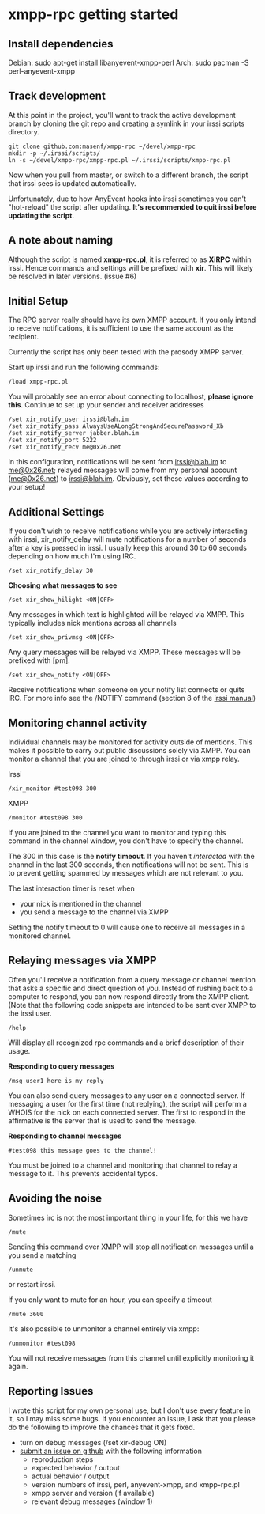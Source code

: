 xmpp-rpc getting started
========================

Install dependencies
--------------------

Debian:
    sudo apt-get install libanyevent-xmpp-perl
Arch:
    sudo pacman -S perl-anyevent-xmpp

Track development
-----------------

At this point in the project, you'll want to track the active development 
branch by cloning the git repo and creating a symlink in your irssi scripts
directory. 

    git clone github.com:masenf/xmpp-rpc ~/devel/xmpp-rpc
    mkdir -p ~/.irssi/scripts/
    ln -s ~/devel/xmpp-rpc/xmpp-rpc.pl ~/.irssi/scripts/xmpp-rpc.pl

Now when you pull from master, or switch to a different branch, the script that
irssi sees is updated automatically.

Unfortunately, due to how AnyEvent hooks into irssi sometimes you can't "hot-reload"
the script after updating. **It's recommended to quit irssi before updating the 
script**.

A note about naming
-------------------

Although the script is named **xmpp-rpc.pl**, it is referred to as **XiRPC**
within irssi. Hence commands and settings will be prefixed with **xir**.
This will likely be resolved in later versions. (issue #6)


Initial Setup
-------------

The RPC server really should have its own XMPP account. If you only intend to
receive notifications, it is sufficient to use the same account as the recipient.

Currently the script has only been tested with the prosody XMPP server.

Start up irssi and run the following commands:

    /load xmpp-rpc.pl

You will probably see an error about connecting to localhost, **please ignore this**.
Continue to set up your sender and receiver addresses

    /set xir_notify_user irssi@blah.im
    /set xir_notify_pass AlwaysUseALongStrongAndSecurePassword_Xb
    /set xir_notify_server jabber.blah.im
    /set xir_notify_port 5222
    /set xir_notify_recv me@0x26.net

In this configuration, notifications will be sent from irssi@blah.im to me@0x26.net;
relayed messages will come from my personal account (me@0x26.net) to irssi@blah.im.
Obviously, set these values according to your setup!

Additional Settings
-------------------

If you don't wish to receive notifications while you are actively interacting with
irssi, xir_notify_delay will mute notifications for a number of seconds after 
a key is pressed in irssi. I usually keep this around 30 to 60 seconds depending
on how much I'm using IRC.

    /set xir_notify_delay 30

**Choosing what messages to see**

    /set xir_show_hilight <ON|OFF>

Any messages in which text is highlighted will be relayed via XMPP. This
typically includes nick mentions across all channels

    /set xir_show_privmsg <ON|OFF>

Any query messages will be relayed via XMPP. These messages will be prefixed with [pm].

    /set xir_show_notify <ON|OFF>

Receive notifications when someone on your notify list connects or quits IRC. For 
more info see the /NOTIFY command 
(section 8 of the [irssi manual](http://www.irssi.org/documentation/manual))

Monitoring channel activity
---------------------------

Individual channels may be monitored for activity outside of mentions. This makes
it possible to carry out public discussions solely via XMPP. You can monitor a channel
that you are joined to through irssi or via xmpp relay.

Irssi

    /xir_monitor #test098 300

XMPP

    /monitor #test098 300

If you are joined to the channel you want to monitor and typing this command 
in the channel window, you don't have to specify the channel.

The 300 in this case is the **notify timeout**. If you haven't *interacted* with
the channel in the last 300 seconds, then notifications will not be sent. This
is to prevent getting spammed by messages which are not relevant to you.

The last interaction timer is reset when 
* your nick is mentioned in the channel
* you send a message to the channel via XMPP

Setting the notify timeout to 0 will cause one to receive all messages in a
monitored channel.

Relaying messages via XMPP
--------------------------

Often you'll receive a notification from a query message or channel mention that
asks a specific and direct question of you. Instead of rushing back to a computer
to respond, you can now respond directly from the XMPP client. (Note that the
following code snippets are intended to be sent over XMPP to the irssi user.

    /help

Will display all recognized rpc commands and a brief description of their usage.

**Responding to query messages**

    /msg user1 here is my reply

You can also send query messages to any user on a connected server. If messaging
a user for the first time (not replying), the script will perform a WHOIS for the
nick on each connected server. The first to respond in the affirmative is the 
server that is used to send the message.

**Responding to channel messages**

    #test098 this message goes to the channel!

You must be joined to a channel and monitoring that channel to relay a message
to it. This prevents accidental typos.

Avoiding the noise
------------------

Sometimes irc is not the most important thing in your life, for this we have

    /mute

Sending this command over XMPP will stop all notification messages until a 
you send a matching 

    /unmute

or restart irssi.

If you only want to mute for an hour, you can specify a timeout

    /mute 3600

It's also possible to unmonitor a channel entirely via xmpp:

    /unmonitor #test098

You will not receive messages from this channel until explicitly 
monitoring it again.

Reporting Issues
----------------

I wrote this script for my own personal use, but I don't use every feature in it,
so I may miss some bugs. If you encounter an issue, I ask that you please do the
following to improve the chances that it gets fixed.

* turn on debug messages (/set xir-debug ON)
* [submit an issue on github](https://github.com/masenf/xmpp-rpc/issues/new) with
the following information
    * reproduction steps
    * expected behavior / output
    * actual behavior / output
    * version numbers of irssi, perl, anyevent-xmpp, and xmpp-rpc.pl
    * xmpp server and version (if available)
    * relevant debug messages (window 1)
